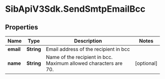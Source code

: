 # SibApiV3Sdk.SendSmtpEmailBcc

## Properties
Name | Type | Description | Notes
------------ | ------------- | ------------- | -------------
**email** | **String** | Email address of the recipient in bcc | 
**name** | **String** | Name of the recipient in bcc. Maximum allowed characters are 70. | [optional] 


